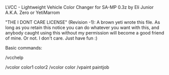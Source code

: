LVCC - Lightweight Vehicle Color Changer for SA-MP 0.3z
by Eli Junior A.K.A. Zero or YetiMarrom

"THE I DONT CARE LICENSE" (Revision -1):
A brown yeti wrote this file.  As long as you retain this notice you
can do whatever you want with this, and anybody caught using this without
my permission will become a good friend of mine. Or not. I don't care.
Just have fun :)

Basic commands:

/vcchelp

/vcolor color1 color2
/vcolor color
/vpaint paintjob